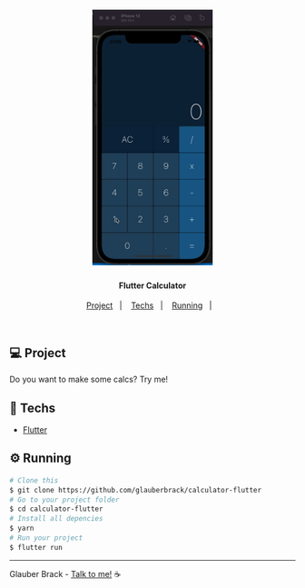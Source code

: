 <h1 align="center">
    <img alt="calculator" title="#calculator" src=".github/app.gif" height="450px"/>
</h1>


<h4 align="center">
  Flutter Calculator
</h4>

<p align="center">
  <a href="#-project">Project</a>&nbsp;&nbsp;&nbsp;|&nbsp;&nbsp;&nbsp;
  <a href="#rocket-techs">Techs</a>&nbsp;&nbsp;&nbsp;|&nbsp;&nbsp;&nbsp;
  <a href="#rocket-Running">Running</a>&nbsp;&nbsp;&nbsp;|&nbsp;&nbsp;&nbsp;
</p>
<br>

## 💻 Project

 Do you want to make some calcs? Try me!

## 🚀 Techs

- [Flutter](flutter.dev)


## ⚙️ Running

```bash
# Clone this
$ git clone https://github.com/glauberbrack/calculator-flutter
# Go to your project folder
$ cd calculator-flutter
# Install all depencies
$ yarn
# Run your project
$ flutter run
```
---

Glauber Brack - <a href="mailto:glauber@brack.com.br?Subject=Hello%20you">Talk to me!</a>  ☕ 
